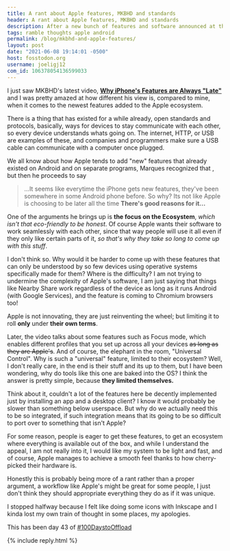 ```yaml
---
title: A rant about Apple features, MKBHD and standards
header: A rant about Apple features, MKBHD and standards
description: After a new bunch of features and software announced at the latest Apple event, I rant a little bit about their ecosystem and features the build for themselves
tags: ramble thoughts apple android
permalink: /blog/mkbhd-and-apple-features/
layout: post
date: "2021-06-08 19:14:01 -0500"
host: fosstodon.org
username: joeligj12
com_id: 106378054136599033
--- 
```



I just saw MKBHD's latest video, [**Why iPhone's Features are Always
"Late"**](https://youtu.be/wGKb3oUo8go) and I was pretty amazed at how
different his view is, compared to mine, when it comes to the newest features
added to the Apple ecosystem. 

There is a thing that has existed for a while already, open standards and
protocols, basically, ways for devices to stay communicate with each other, so
every device understands whats going on. The internet, HTTP, or USB are examples
of these, and companies and programmers make sure a USB cable can communicate
with a computer once plugged.

We all know about how Apple tends to add "new" features that already existed on
Android and on separate programs, Marques recognized that , but then he proceeds
to say

> ...It seems like everytime the iPhone gets new features, they've been somewhere 
in some Android phone before.
So why? Its not like Apple is choosing to be later all the time **There's
good reasons for it...**

One of the arguments he brings up is **the focus on the Ecosystem**, *which
isn't that eco-friendly to be honest*. Of course Apple wants their software to
work seamlessly with each other, since that way people will use it all even if
they only like certain parts of it, *so that's why they take so long to come up
with this stuff*.

I don't think so. Why would it be harder to come up with these
features that can only be understood by so few devices using operative
systems specifically made for them? Where is the difficulty? I am not trying to
undermine the complexity of Apple's software, I am just saying that things like
Nearby Share work regardless of the device as long as it runs Android (with
Google Services), and the feature is coming to Chromium browsers too!

Apple is not innovating, they are just reinventing the wheel; but limiting it to 
roll **only** under **their own terms**.

Later, the video talks about some features such as Focus mode, which
enables different profiles that you set up across all your devices ~~as long as
they are Apple's~~. And of course, the elephant in the room, "Universal
Control". Why is such a "universal" feature, limited to their ecosystem? Well,
I don't really care, in the end is their stuff and its up to them, but I have
been wondering, why do tools like this one are baked into the OS? I think the
answer is pretty simple, because **they limited themselves.**

Think about it, couldn't a lot of the features here be decently implemented just
by installing an app and a desktop client? I know it would probably be slower
than something below userspace. But why do we actually need this to be so
integrated, if such integration means that its going to be so difficult to port
over to something that isn't Apple?

For some reason, people is eager to get these features, to get an ecosystem
where everything is available out of the box, and while I understand the
appeal, I am not really into it, I would like my system to be light and fast,
and of course, Apple manages to achieve a smooth feel thanks to how
cherry-picked their hardware is.

Honestly this is probably being more of a rant rather than a proper
argument, a workflow like Apple's might be great for some people, I just don't
think they should appropriate everything they do as if it was unique. 

I stopped halfway because I felt like doing some icons with Inkscape and I kinda
lost my own train of thought in some places, my apologies.

This has been day 43 of [#100DaystoOffload](https://100DaystoOffload.com)


{% include reply.html %}

